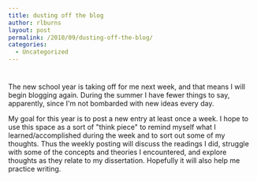 ```yaml
---
title: dusting off the blog
author: rlburns
layout: post
permalink: /2010/09/dusting-off-the-blog/
categories:
  - Uncategorized
---
```

# 

The new school year is taking off for me next week, and that means I will begin blogging again. During the summer I have fewer things to say, apparently, since I'm not bombarded with new ideas every day.

My goal for this year is to post a new entry at least once a week. I hope to use this space as a sort of "think piece" to remind myself what I learned/accomplished during the week and to sort out some of my thoughts. Thus the weekly posting will discuss the readings I did, struggle with some of the concepts and theories I encountered, and explore thoughts as they relate to my dissertation. Hopefully it will also help me practice writing.